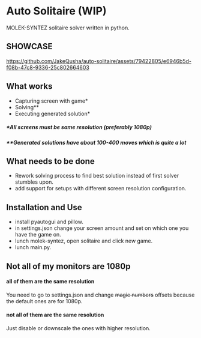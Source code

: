 # Auto Solitaire (WIP)

MOLEK-SYNTEZ solitaire solver written in python.

## SHOWCASE
https://github.com/JakeQusha/auto-solitaire/assets/79422805/e6946b5d-f08b-47c8-9336-25c802664603

## What works
- Capturing screen with game*
- Solving**
- Executing generated solution*

##### *All screens must be same resolution (preferably 1080p)
##### **Generated solutions have about 100-400 moves which is quite a lot

## What needs to be done
- Rework solving process to find best solution instead of first solver stumbles upon.
- add support for setups with different screen resolution configuration.

## Installation and Use
- install pyautogui and pillow.
- in settings.json change your screen amount and set on which one you have the game on.
- lunch molek-syntez, open solitaire and click new game.
- lunch main.py.

## Not all of my monitors are 1080p
#### all of them are the same resolution
  You need to go to settings.json and change ~~magic numbers~~ offsets because the default ones are for 1080p.
#### not all of them are the same resolution
  Just disable or downscale the ones with higher resolution.
